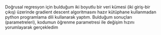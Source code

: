Doğrusal regresyon için bulduğum iki boyutlu bir veri kümesi (iki giriş-bir çıkış) üzerinde gradient descent algoritmasını  hazır kütüphane kullanmadan python programlama dili kullanarak yaptım.
Bulduğum sonuçları (parametreleri), kodumun öğrenme parametresi ile değişim hızını yorumlayarak gerçekledim

